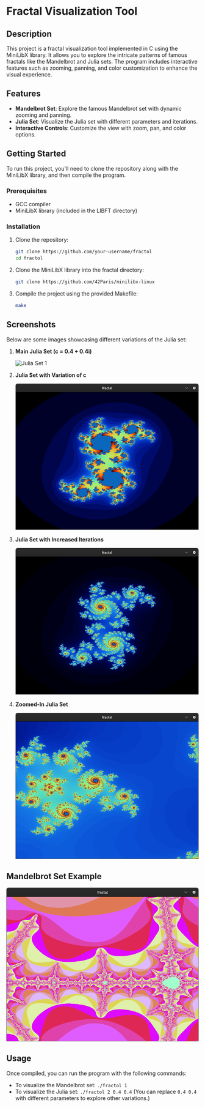 # Fractal Visualization Tool

## Description
This project is a fractal visualization tool implemented in C using the MiniLibX library. It allows you to explore the intricate patterns of famous fractals like the Mandelbrot and Julia sets. The program includes interactive features such as zooming, panning, and color customization to enhance the visual experience.

## Features
- **Mandelbrot Set**: Explore the famous Mandelbrot set with dynamic zooming and panning.
- **Julia Set**: Visualize the Julia set with different parameters and iterations.
- **Interactive Controls**: Customize the view with zoom, pan, and color options.

## Getting Started
To run this project, you'll need to clone the repository along with the MiniLibX library, and then compile the program.

### Prerequisites
- GCC compiler
- MiniLibX library (included in the LIBFT directory)

### Installation
1. Clone the repository:
    ```bash
    git clone https://github.com/your-username/fractol
    cd fractol
    ```
2. Clone the MiniLibX library into the fractal directory:
    ```bash
    git clone https://github.com/42Paris/minilibx-linux
    ```
3. Compile the project using the provided Makefile:
    ```bash
    make
    ```

## Screenshots
Below are some images showcasing different variations of the Julia set:

1. **Main Julia Set (c = 0.4 + 0.4i)**

   ![Julia Set 1](juilia1.png)

2. **Julia Set with Variation of c**

   ![Julia Set 2](julia2.png)

3. **Julia Set with Increased Iterations**

   ![Julia Set 3](julia3.png)

4. **Zoomed-In Julia Set**

   ![Julia Set 4](julia4.png)

## Mandelbrot Set Example

![Mandelbrot Set](mandelbrot.png)

## Usage
Once compiled, you can run the program with the following commands:

- To visualize the Mandelbrot set: `./fractol 1`
- To visualize the Julia set: `./fractol 2 0.4 0.4` (You can replace `0.4 0.4` with different parameters to explore other variations.)

